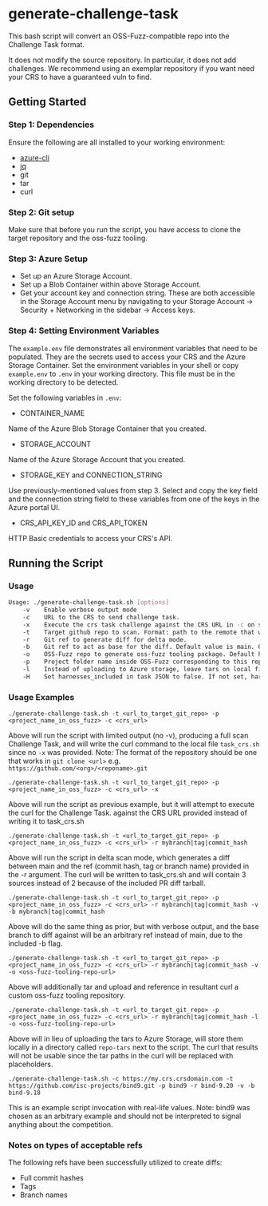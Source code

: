 # generate-challenge-task

This bash script will convert an OSS-Fuzz-compatible repo into the Challenge Task format.

It does not modify the source repository. In particular, it does not add challenges. We recommend using an exemplar repository if you want need your CRS to have a guaranteed vuln to find.

## Getting Started

### Step 1: Dependencies

Ensure the following are all installed to your working environment:

- [azure-cli](https://learn.microsoft.com/en-us/cli/azure/)
- [jq](https://jqlang.github.io/jq/)
- git
- tar
- curl

### Step 2: Git setup

Make sure that before you run the script, you have access to clone the target repository and the oss-fuzz tooling.

### Step 3: Azure Setup

- Set up an Azure Storage Account.
- Set up a Blob Container within above Storage Account.
- Get your account key and connection string. These are both accessible in the Storage Account menu by navigating to your Storage Account -> Security + Networking in the sidebar -> Access keys.

### Step 4: Setting Environment Variables

The `example.env` file demonstrates all environment variables that need to be populated.
They are the secrets used to access your CRS and the Azure Storage Container.
Set the environment variables in your shell or copy `example.env` to `.env` in your working directory. This file must be in the working directory to be detected.

Set the following variables in `.env`:

- CONTAINER_NAME

Name of the Azure Blob Storage Container that you created.

- STORAGE_ACCOUNT

Name of the Azure Storage Account that you created.

- STORAGE_KEY and CONNECTION_STRING

Use previously-mentioned values from step 3. Select and copy the key field and the connection string field to these variables from one of the keys in the Azure portal UI.

- CRS_API_KEY_ID and CRS_API_TOKEN

HTTP Basic credentials to access your CRS's API.

## Running the Script

### Usage

```bash
Usage: ./generate-challenge-task.sh [options]
    -v    Enable verbose output mode
    -c    URL to the CRS to send challenge task.
    -x    Execute the crs task challenge against the CRS URL in -c on script finish. If argument is not supplied, the curl will be written to a local file.
    -t    Target github repo to scan. Format: path to the remote that will work for git clone
    -r    Git ref to generate diff for delta mode.
    -b    Git ref to act as base for the diff. Default value is main. Often useful on a repo where the central branch is called master
    -o    OSS-Fuzz repo to generate oss-fuzz tooling package. Default https://github.com/google/oss-fuzz.git
    -p    Project folder name inside OSS-Fuzz corresponding to this repo (for example, for https://github.com/apache/commons-compress, this is apache-commons-compress)
    -l    Instead of uploading to Azure storage, leave tars on local filesystem. Placeholders for sas_urls will be inserted into curl
    -H    Set harnesses_included in task JSON to false. If not set, harnesses_included defaults to true
```

### Usage Examples

`./generate-challenge-task.sh -t <url_to_target_git_repo> -p <project_name_in_oss_fuzz> -c <crs_url>`

Above will run the script with limited output (no -v), producing a full scan Challenge Task,
and will write the curl command to the local file `task_crs.sh` since no `-x` was provided.
Note: The format of the repository should be one that works in `git clone <url>` e.g. `https://github.com/<org>/<reponame>.git`

`./generate-challenge-task.sh -t <url_to_target_git_repo> -p <project_name_in_oss_fuzz> -c <crs_url> -x`

Above will run the script as previous example, but it will attempt to execute the curl for the Challenge Task.
against the CRS URL provided instead of writing it to task_crs.sh

`./generate-challenge-task.sh -t <url_to_target_git_repo> -p <project_name_in_oss_fuzz> -c <crs_url> -r mybranch|tag|commit_hash`

Above will run the script in delta scan mode, which generates a diff between main and the ref
(commit hash, tag or branch name) provided in the -r argument. The curl will be written to task_crs.sh and will contain 3 sources instead of 2 because of the included PR diff tarball.

`./generate-challenge-task.sh -t <url_to_target_git_repo> -p <project_name_in_oss_fuzz> -c <crs_url> -r mybranch|tag|commit_hash -v -b mybranch|tag|commit_hash`

Above will do the same thing as prior, but with verbose output, and the base branch to diff against will be an arbitrary ref instead of main, due to the included -b flag.

`./generate-challenge-task.sh -t <url_to_target_git_repo> -p <project_name_in_oss_fuzz> -c <crs_url> -r mybranch|tag|commit_hash -v -o <oss-fuzz-tooling-repo-url>`

Above will additionally tar and upload and reference in resultant curl a custom oss-fuzz tooling repository.

`./generate-challenge-task.sh -t <url_to_target_git_repo> -p <project_name_in_oss_fuzz> -c <crs_url> -r mybranch|tag|commit_hash -l -o <oss-fuzz-tooling-repo-url>`

Above will in lieu of uploading the tars to Azure Storage, will store them locally in a directory called `repo-tars` next to the script. The curl that results will not be usable since the tar paths in the curl will be
replaced with placeholders.

`./generate-challenge-task.sh -c https://my.crs.crsdomain.com -t https://github.com/isc-projects/bind9.git -p bind9 -r bind-9.20 -v -b bind-9.18`

This is an example script invocation with real-life values.
Note: bind9 was chosen as an arbitrary example and should not be interpreted to signal anything about the competition.

### Notes on types of acceptable refs

The following refs have been successfully utilized to create diffs:

- Full commit hashes
- Tags
- Branch names
